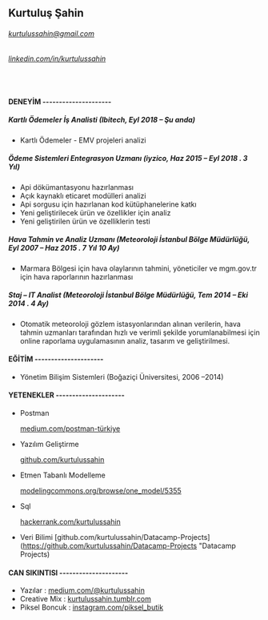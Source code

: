 ## Kurtuluş Şahin
###### kurtulussahin@gmail.com
###### [linkedin.com/in/kurtulussahin](https://www.linkedin.com/in/kurtulussahin "Linkedin")
<br />

#### DENEYİM --------------------- 	

##### Kartlı Ödemeler İş Analisti (Ibitech, Eyl 2018 – Şu anda)
* Kartlı Ödemeler - EMV projeleri analizi

##### Ödeme Sistemleri Entegrasyon Uzmanı (iyzico, Haz 2015 – Eyl 2018 . 3 Yıl)

* Api dökümantasyonu hazırlanması
* Açık kaynaklı eticaret modülleri analizi
* Api sorgusu için hazırlanan kod kütüphanelerine katkı
* Yeni geliştirilecek ürün ve özellikler için analiz
* Yeni geliştirilen ürün ve özelliklerin testi

##### Hava Tahmin ve Analiz Uzmanı (Meteoroloji İstanbul Bölge Müdürlüğü, Eyl 2007 – Haz 2015 . 7 Yıl 10 Ay)

* Marmara Bölgesi için hava olaylarının tahmini, yöneticiler ve mgm.gov.tr için hava raporlarının hazırlanması

##### Staj – IT Analist (Meteoroloji İstanbul Bölge Müdürlüğü, Tem 2014 – Eki 2014 . 4 Ay)

* Otomatik meteoroloji gözlem istasyonlarından alınan verilerin, hava tahmin uzmanları tarafından hızlı ve verimli şekilde yorumlanabilmesi için online raporlama uygulamasının analiz, tasarım ve geliştirilmesi.

#### EĞİTİM     ---------------------	

* Yönetim Bilişim Sistemleri (Boğaziçi Üniversitesi, 2006 –2014)

#### YETENEKLER  ---------------------	
* Postman

  [medium.com/postman-türkiye](https://www.medium.com/postman-t%C3%BCrkiye "Medium")
* Yazılım Geliştirme

  [github.com/kurtulussahin](https://www.github.com/kurtulussahin "Github")
* Etmen Tabanlı Modelleme

  [modelingcommons.org/browse/one_model/5355](http://www.modelingcommons.org/browse/one_model/5355 "Modelling Commons")
* Sql

  [hackerrank.com/kurtulussahin](https://www.hackerrank.com/kurtulussahin "Hackerrank")
  
* Veri Bilimi
  [github.com/kurtulussahin/Datacamp-Projects](https://github.com/kurtulussahin/Datacamp-Projects "Datacamp Projects)

#### CAN SIKINTISI  ---------------------	
* Yazılar		    : [medium.com/@kurtulussahin](https://www.medium.com/@kurtulussahin "Medium")
* Creative Mix	: [kurtulussahin.tumblr.com](http://www.kurtulussahin.tumblr.com "Tumblr")
* Piksel Boncuk	: [instagram.com/piksel_butik](https://www.instagram.com/piksel_butik "Tumblr")
